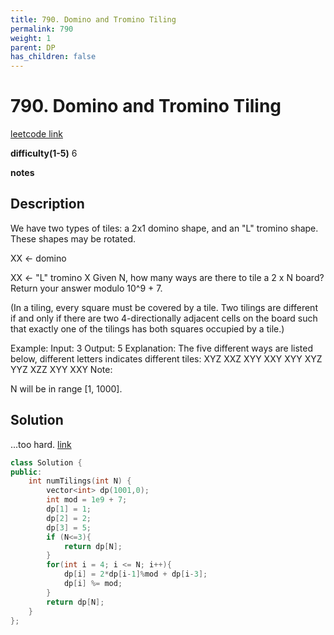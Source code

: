 ```yaml
---
title: 790. Domino and Tromino Tiling
permalink: 790
weight: 1
parent: DP
has_children: false
---
```

# 790. Domino and Tromino Tiling
[leetcode link](https://leetcode.com/problems/domino-and-tromino-tiling/)

**difficulty(1-5)** 
6

**notes**   

## Description
We have two types of tiles: a 2x1 domino shape, and an "L" tromino shape. These shapes may be rotated.

XX  <- domino

XX  <- "L" tromino
X
Given N, how many ways are there to tile a 2 x N board? Return your answer modulo 10^9 + 7.

(In a tiling, every square must be covered by a tile. Two tilings are different if and only if there are two 4-directionally adjacent cells on the board such that exactly one of the tilings has both squares occupied by a tile.)

Example:
Input: 3
Output: 5
Explanation: 
The five different ways are listed below, different letters indicates different tiles:
XYZ XXZ XYY XXY XYY
XYZ YYZ XZZ XYY XXY
Note:

N  will be in range [1, 1000].

## Solution
...too hard.
[link](https://leetcode.com/problems/domino-and-tromino-tiling/discuss/116581/Detail-and-explanation-of-O(n)-solution-why-dpn2*dn-1%2Bdpn-3)

```c++
class Solution {
public:
    int numTilings(int N) {
        vector<int> dp(1001,0);
        int mod = 1e9 + 7;
        dp[1] = 1;
        dp[2] = 2;
        dp[3] = 5;
        if (N<=3){
            return dp[N];
        }
        for(int i = 4; i <= N; i++){
            dp[i] = 2*dp[i-1]%mod + dp[i-3];
            dp[i] %= mod;
        }
        return dp[N];
    }
};
```